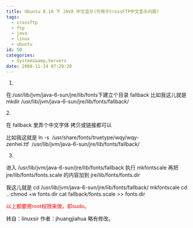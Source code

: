 ```yaml
---
title: Ubuntu 8.10 下 JAVA 中文显示(可用于CrossFTP中文显示问题)
tags:
  - crossftp
  - ftp
  - java
  - linux
  - ubuntu
id: 50
categories:
  - Systems&amp;Servers
date: 2008-11-14 07:29:20
---
```


1.
在:/usr/lib/jvm/java-6-sun/jre/lib/fonts下建立个目录 fallback
比如我这儿就是
mkdir /usr/lib/jvm/java-6-sun/jre/lib/fonts/fallback/

<!--more-->2.
在 fallback 里弄个中文字体
拷贝或链接都可以

比如我这就是
ln -s  /usr/share/fonts/truetype/wqy/wqy-zenhei.ttf  /usr/lib/jvm/java-6-sun/jre/lib/fonts/fallback/

3.
进入 /usr/lib/jvm/java-6-sun/jre/lib/fonts/fallback 执行 mkfontscale
再把 jre/lib/fonts/fonts.scale 的内容加到 jre/lib/fonts/fonts.dir

我这儿就是
cd /usr/lib/jvm/java-6-sun/jre/lib/fonts/fallback/
mkfontscale
cd ..
chmod +w fonts.dir
cat fallback/fonts.scale &gt;&gt; fonts.dir

<span style="color: #ff0000;">以上都要用root权限来做，即sudo。</span>

转自：linuxsir 作者：jhuangjiahua 略有修改。